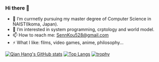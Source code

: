 ### Hi there 👋



- 🔭 I’m currnetly pursuing my master degree of Computer Science in NAIST(Ikoma, Japan). 
- 🌱 I’m interested in system programming, crptology and world model.
- 📫 How to reach me: SennKou528@gmail.com
- ⚡ What I like: films, video games, anime, philosophy...  

[![Qian Hang's GitHub stats](https://github-readme-stats.vercel.app/api?username=ofdove&show_icons=true&theme=radical)](https://github.com/anuraghazra/github-readme-stats)
[![Top Langs](https://github-readme-stats.vercel.app/api/top-langs/?username=ofdove&layout=compact&theme=radical)](https://github.com/anuraghazra/github-readme-stats)
[![trophy](https://github-profile-trophy.vercel.app/?username=ofdove&theme=onedark)](https://github.com/ryo-ma/github-profile-trophy)
